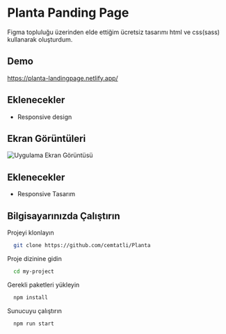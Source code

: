 # Planta Panding Page

Figma topluluğu üzerinden elde ettiğim ücretsiz tasarımı html ve css(sass) kullanarak oluşturdum.

## Demo

https://planta-landingpage.netlify.app/

## Eklenecekler

- Responsive design

## Ekran Görüntüleri

![Uygulama Ekran Görüntüsü](https://i.hizliresim.com/d59uvwr.png)

## Eklenecekler

- Responsive Tasarım

## Bilgisayarınızda Çalıştırın

Projeyi klonlayın

```bash
  git clone https://github.com/cemtatli/Planta
```

Proje dizinine gidin

```bash
  cd my-project
```

Gerekli paketleri yükleyin

```bash
  npm install
```

Sunucuyu çalıştırın

```bash
  npm run start
```
